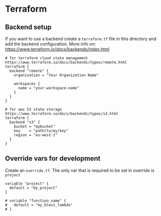 Terraform
=========

## Backend setup
If you want to use a backend create a `terraform.tf` file in this directory and add the backend configuration. More info on:
https://www.terraform.io/docs/backends/index.html

```
# for terraform cloud state management https://www.terraform.io/docs/backends/types/remote.html
terraform {
  backend "remote" {
    organization = "Your Organization Name"

    workspaces {
      name = "your-workspace-name"
    }
  }
}

# for aws S3 state storage https://www.terraform.io/docs/backends/types/s3.html
terraform {
  backend "s3" {
    bucket = "mybucket"
    key    = "path/to/my/key"
    region = "eu-west-1"
  }
}
```

## Override vars for development
Create an `override.tf`. The only var that is required to be set in override is `project`
```
variable "project" {
  default = "my_project"
}

# variable "function_name" {
#   default = "my_bless_lambda"
# }

```